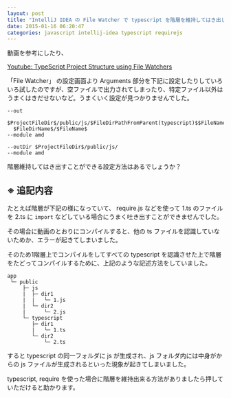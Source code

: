 ```yaml
---
layout: post
title: "IntelliJ IDEA の File Watcher で typescript を階層を維持してはき出したい"
date: 2015-01-16 06:20:47
categories: javascript intellij-idea typescript requirejs
---
```

<p>動画を参考にしたり、</p>

<p><a href="https://www.youtube.com/watch?v=YwBWByAR8ug" rel="nofollow">Youtube: TypeScript Project Structure using File Watchers</a></p>

<p>「File Watcher」 の設定画面より Arguments 部分を下記に設定したりしていろいろ試したのですが、空ファイルで出力されてしまったり、特定ファイル以外はうまくはきだせないなど。うまくいく設定が見つかりませんでした。</p>

<pre class="lang-none prettyprint-override"><code>--out
  $ProjectFileDir$/public/js/$FileDirPathFromParent(typescript)$$FileNameWithoutExtension$.js
  $FileDirName$/$FileName$
--module amd
</code></pre>

<pre class="lang-none prettyprint-override"><code>--outDir $ProjectFileDir$/public/js/
--module amd
</code></pre>

<p>階層維持してはき出すことができる設定方法はあるでしょうか？</p>

<h2>※ 追記内容</h2>

<p>たとえば階層が下記の様になっていて、 require.js などを使って 1.ts のファイルを 2.ts に <code>import</code> などしている場合にうまく吐き出すことができませんでした。</p>

<p>その場合に動画のとおりにコンパイルすると、他の ts ファイルを認識していないためか、エラーが起きてしまいました。</p>

<p>そのため1階層上でコンパイルをしてすべての typescript を認識させた上で階層をたどってコンパイルするために、上記のような記述方法をしていました。</p>

<pre class="lang-none prettyprint-override"><code>app
 └─ public
     ├─ js
     |  ├─ dir1
     |  |   └─ 1.js
     |  └─ dir2
     |      └─ 2.js
     └─ typescript
        ├─ dir1
        |   └─ 1.ts
        └─ dir2
            └─ 2.ts
</code></pre>

<p>すると typescript の同一フォルダに js が生成され、js フォルダ内には中身がからの js ファイルが生成されるといった現象が起きてしまいました。</p>

<p>typescript, require を使った場合に階層を維持出来る方法がありましたら押していただけると助かります。</p>
